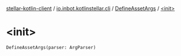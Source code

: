 [stellar-kotlin-client](../../index.md) / [io.inbot.kotlinstellar.cli](../index.md) / [DefineAssetArgs](index.md) / [&lt;init&gt;](./-init-.md)

# &lt;init&gt;

`DefineAssetArgs(parser: ArgParser)`